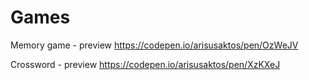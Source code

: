 # Games

Memory game - preview https://codepen.io/arisusaktos/pen/OzWeJV

Crossword - preview https://codepen.io/arisusaktos/pen/XzKXeJ
